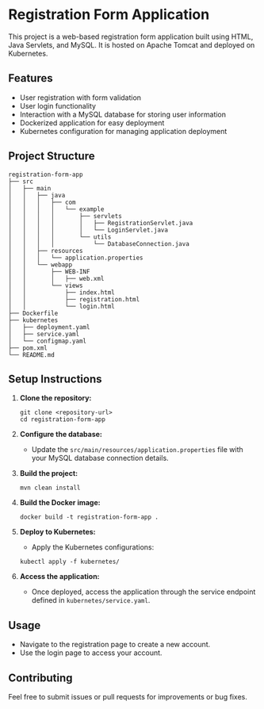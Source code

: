 # Registration Form Application

This project is a web-based registration form application built using HTML, Java Servlets, and MySQL. It is hosted on Apache Tomcat and deployed on Kubernetes.

## Features

- User registration with form validation
- User login functionality
- Interaction with a MySQL database for storing user information
- Dockerized application for easy deployment
- Kubernetes configuration for managing application deployment

## Project Structure

```
registration-form-app
├── src
│   ├── main
│   │   ├── java
│   │   │   ├── com
│   │   │   │   └── example
│   │   │   │       ├── servlets
│   │   │   │       │   ├── RegistrationServlet.java
│   │   │   │       │   └── LoginServlet.java
│   │   │   │       └── utils
│   │   │   │           └── DatabaseConnection.java
│   │   ├── resources
│   │   │   └── application.properties
│   │   └── webapp
│   │       ├── WEB-INF
│   │       │   ├── web.xml
│   │       └── views
│   │           ├── index.html
│   │           ├── registration.html
│   │           └── login.html
├── Dockerfile
├── kubernetes
│   ├── deployment.yaml
│   ├── service.yaml
│   └── configmap.yaml
├── pom.xml
└── README.md
```

## Setup Instructions

1. **Clone the repository:**
   ```
   git clone <repository-url>
   cd registration-form-app
   ```

2. **Configure the database:**
   - Update the `src/main/resources/application.properties` file with your MySQL database connection details.

3. **Build the project:**
   ```
   mvn clean install
   ```

4. **Build the Docker image:**
   ```
   docker build -t registration-form-app .
   ```

5. **Deploy to Kubernetes:**
   - Apply the Kubernetes configurations:
   ```
   kubectl apply -f kubernetes/
   ```

6. **Access the application:**
   - Once deployed, access the application through the service endpoint defined in `kubernetes/service.yaml`.

## Usage

- Navigate to the registration page to create a new account.
- Use the login page to access your account.

## Contributing

Feel free to submit issues or pull requests for improvements or bug fixes.